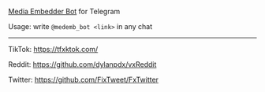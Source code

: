 [Media Embedder Bot](https://t.me/medemb_bot) for Telegram

Usage: write `@medemb_bot <link>` in any chat

---

TikTok: https://tfxktok.com/

Reddit: https://github.com/dylanpdx/vxReddit

Twitter: https://github.com/FixTweet/FxTwitter
